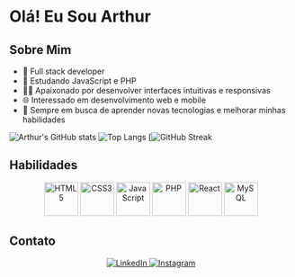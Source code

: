 # Olá! Eu Sou Arthur

## Sobre Mim

- 🔭 Full stack developer
- 🌱 Estudando JavaScript e PHP
- 👨‍💻 Apaixonado por desenvolver interfaces intuitivas e responsivas
- 🌐 Interessado em desenvolvimento web e mobile
- 🧠 Sempre em busca de aprender novas tecnologias e melhorar minhas habilidades

![Arthur's GitHub stats](https://github-readme-stats.vercel.app/api?username=arthuragomes&show_icons=true&theme=transparent&count_private=true)
![Top Langs](https://github-readme-stats.vercel.app/api/top-langs/?username=arthuragomes&layout=compact&theme=transparent)
[![GitHub Streak](http://github-readme-streak-stats.herokuapp.com?user=arthuragomes&theme=transparent&date_format=M%20j%5B%2C%20Y%5D)


## Habilidades

<div align="center">
  <img src="https://cdn.jsdelivr.net/gh/devicons/devicon/icons/html5/html5-plain-wordmark.svg" style="width: 60px;" alt="HTML5">
  <img src="https://cdn.jsdelivr.net/gh/devicons/devicon/icons/css3/css3-plain-wordmark.svg" style="width: 60px;" alt="CSS3">
  <img src="https://cdn.jsdelivr.net/gh/devicons/devicon/icons/javascript/javascript-plain.svg" style="width: 60px;" alt="JavaScript">
  <img src="https://cdn.jsdelivr.net/gh/devicons/devicon/icons/php/php-plain.svg" style="width: 60px;" alt="PHP">
  <img src="https://cdn.jsdelivr.net/gh/devicons/devicon/icons/react/react-original-wordmark.svg" style="width: 60px;" alt="React">
  <img src="https://cdn.jsdelivr.net/gh/devicons/devicon/icons/mysql/mysql-plain-wordmark.svg" style="width: 60px;" alt="MySQL">
</div>

## Contato

<div align="center">
  <a href="https://www.linkedin.com/in/arthur-amorim-gomes-b20821261/">
    <img src="https://img.shields.io/badge/LinkedIn-0077B5?style=for-the-badge&logo=linkedin&logoColor=white" alt="LinkedIn">
  </a>
  <a href="https://www.instagram.com/arthur.amorym/">
    <img src="https://img.shields.io/badge/Instagram-E4405F?style=for-the-badge&logo=instagram&logoColor=white" alt="Instagram">
  </a>
</div>
